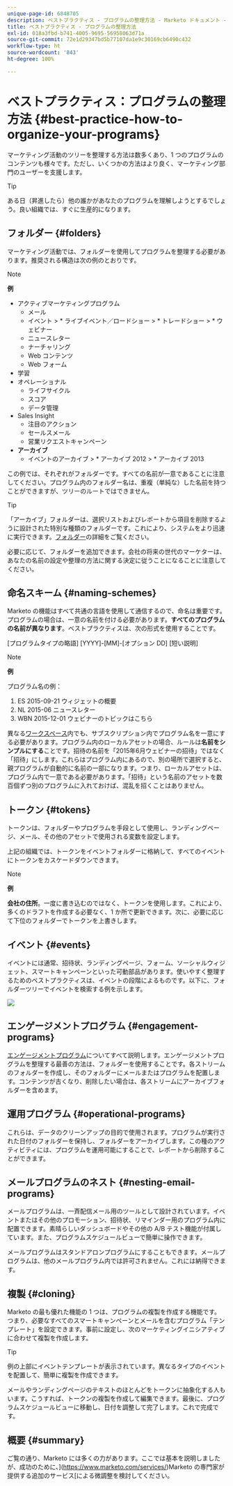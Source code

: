 ```yaml
---
unique-page-id: 6848705
description: ベストプラクティス - プログラムの整理方法 - Marketo ドキュメント - 製品ドキュメント
title: ベストプラクティス - プログラムの整理方法
exl-id: 018a3fbd-b741-4005-9695-56958063d71a
source-git-commit: 72e1d29347bd5b77107da1e9c30169cb6490c432
workflow-type: ht
source-wordcount: '843'
ht-degree: 100%

---
```


# ベストプラクティス：プログラムの整理方法 {#best-practice-how-to-organize-your-programs}

マーケティング活動のツリーを整理する方法は数多くあり、1 つのプログラムのコンテンツも様々です。ただし、いくつかの方法はより良く、マーケティング部門のユーザーを支援します。

>[!TIP]
>
>ある日（昇進したら）他の誰かがあなたのプログラムを理解しようとするでしょう。良い組織では、すぐに生産的になります。

## フォルダー {#folders}

マーケティング活動では、フォルダーを使用してプログラムを整理する必要があります。推奨される構造は次の例のとおりです。

>[!NOTE]
>
>**例**
>
>* アクティブマーケティングプログラム
   >   * メール
   >   * イベント
      >      * ライブイベント／ロードショー
      >      * トレードショー
      >      * ウェビナー
   >   * ニュースレター
   >   * ナーチャリング
   >   * Web コンテンツ
   >   * Web フォーム
>* 学習
>* オペレーショナル
   >   * ライフサイクル
   >   * スコア
   >   * データ管理
>* Sales Insight
   >   * 注目のアクション
   >   * セールスメール
   >   * 営業リクエストキャンペーン
>* **アーカイブ**
   >   * イベントのアーカイブ
      >      * アーカイブ 2012
      >      * アーカイブ 2013


この例では、それぞれがフォルダーです。すべての名前が一意であることに注意してください。プログラム内のフォルダー名は、重複（単純な）した名前を持つことができますが、ツリーのルートではできません。

>[!TIP]
>
>「アーカイブ」フォルダーは、選択リストおよびレポートから項目を削除するように設計された特別な種類のフォルダーです。これにより、システムをより迅速に実行できます。[フォルダー](/help/marketo/product-docs/core-marketo-concepts/miscellaneous/understanding-folders.md)の詳細をご覧ください。

必要に応じて、フォルダーを追加できます。会社の将来の世代のマーケターは、あなたの名前の設定や整理の方法に関する決定に従うことになることに注意してください。

## 命名スキーム {#naming-schemes}

Marketo の機能はすべて共通の言語を使用して通信するので、命名は重要です。プログラムの場合は、一意の名前を付ける必要があります。**すべてのプログラムの名前が異なります**。ベストプラクティスは、次の形式を使用することです。

[プログラムタイプの略語] [YYYY]-[MM]-[オプション DD] [短い説明]

>[!NOTE]
>
>**例**
>
>プログラム名の例：
>
>1. ES 2015-09-21 ウィジェットの概要
>1. NL 2015-06 ニュースレター
>1. WBN 2015-12-01 ウェビナーのトピックはこちら


異なる[ワークスペース](/help/marketo/product-docs/administration/workspaces-and-person-partitions/understanding-workspaces-and-person-partitions.md)内でも、サブスクリプション内でプログラム名を一意にする必要があります。プログラム内のローカルアセットの場合、ルールは&#x200B;**名前をシンプルにする**&#x200B;ことです。招待の名前を「2015年6月ウェビナーの招待」ではなく「招待」にします。これらはプログラム内にあるので、別の場所で選択すると、親プログラムが自動的に名前の一部になります。つまり、ローカルアセットは、プログラム内で一意である必要があります。「招待」という名前のアセットを数百個ずつ別のプログラムに入れておけば、混乱を招くことはありません。

## トークン {#tokens}

トークンは、フォルダーやプログラムを手段として使用し、ランディングページ、メール、その他のアセットで使用される変数を設定します。

上記の組織では、トークンをイベントフォルダーに格納して、すべてのイベントにトークンをカスケードダウンできます。

>[!NOTE]
>
>**例**
>
>**会社の住所**。一度に書き込むのではなく、トークンを使用します。これにより、多くのドラフトを作成する必要なく、1 か所で更新できます。次に、必要に応じて下位のフォルダーでトークンを上書きします。

## イベント {#events}

イベントには通常、招待状、ランディングページ、フォーム、ソーシャルウィジェット、スマートキャンペーンといった可動部品があります。使いやすく整理するためのベストプラクティスは、イベントの段階によるものです。以下に、フォルダーツリーでイベントを検索する例を示します。

![](assets/capture.png)

## エンゲージメントプログラム {#engagement-programs}

[エンゲージメントプログラム](/help/marketo/product-docs/email-marketing/drip-nurturing/creating-an-engagement-program/understanding-engagement-programs.md)についてすべて説明します。エンゲージメントプログラムを整理する最善の方法は、フォルダーを使用することです。各ストリームのフォルダーを作成し、そのフォルダーにメールまたはプログラムを配置します。コンテンツが古くなり、削除したい場合は、各ストリームにアーカイブフォルダーを含めます。

## 運用プログラム {#operational-programs}

これらは、データのクリーンアップの目的で使用されます。プログラムが実行された日付のフォルダーを保持し、フォルダーをアーカイブします。この種のアクティビティには、プログラムを運用可能にすることで、レポートから削除することができます。

## メールプログラムのネスト {#nesting-email-programs}

メールプログラムは、一斉配信メール用のツールとして設計されています。イベントまたはその他のプロモーション、招待状、リマインダー用のプログラム内に配置できます。素晴らしいダッシュボードやその他の A/B テスト機能が付属しています。また、プログラムスケジュールビューで簡単に操作できます。

メールプログラムはスタンドアロンプログラムにすることもできます。メールプログラムは、他のメールプログラム内では許可されません。これには納得できます。

## 複製 {#cloning}

Marketo の最も優れた機能の 1 つは、プログラムの複製を作成する機能です。つまり、必要なすべてのスマートキャンペーンとメールを含むプログラム「テンプレート」を設定できます。事前に設定し、次のマーケティングイニシアティブに合わせて複製を作成します。

>[!TIP]
>
>例の上部にイベントテンプレートが表示されています。異なるタイプのイベントを配置して、簡単に複製を作成できます。

メールやランディングページのテキストのほとんどをトークンに抽象化する人もいます。こうすれば、トークンの複製を作成して編集できます。最後に、プログラムスケジュールビューに移動し、日付を調整して完了します。これで完成です。

## 概要 {#summary}

ご覧の通り、Marketo には多くの力があります。ここでは基本を説明しましたが、成功のために、](https://www.marketo.com/services/)Marketo の専門家が提供する追加のサービス[による微調整を検討してください。
